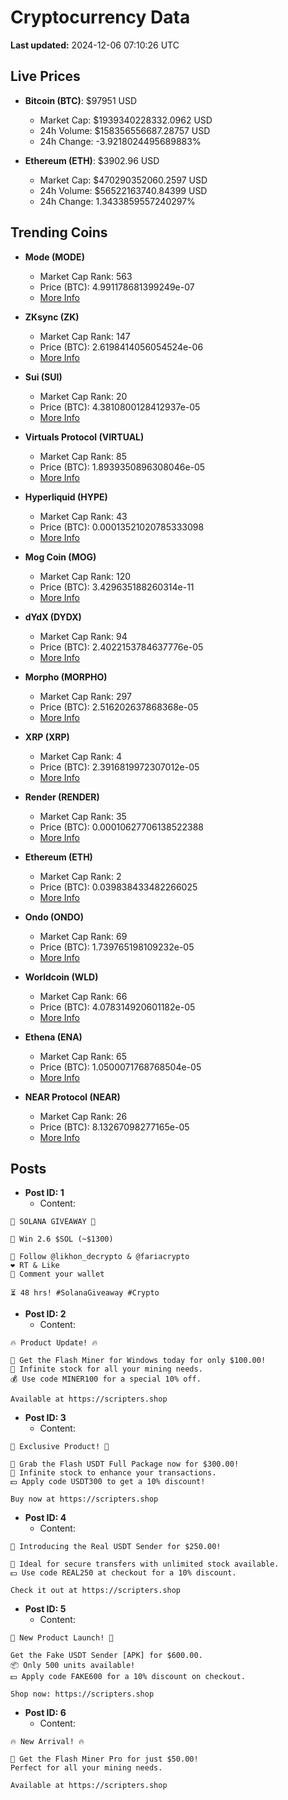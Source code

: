 # Cryptocurrency Data

**Last updated:** 2024-12-06 07:10:26 UTC

## Live Prices
- **Bitcoin (BTC)**: $97951 USD
  - Market Cap: $1939340228332.0962 USD
  - 24h Volume: $158356556687.28757 USD
  - 24h Change: -3.9218024495689883%

- **Ethereum (ETH)**: $3902.96 USD
  - Market Cap: $470290352060.2597 USD
  - 24h Volume: $56522163740.84399 USD
  - 24h Change: 1.3433859557240297%

## Trending Coins
- **Mode (MODE)**
  - Market Cap Rank: 563
  - Price (BTC): 4.991178681399249e-07
  - [More Info](https://www.coingecko.com/en/coins/mode)

- **ZKsync (ZK)**
  - Market Cap Rank: 147
  - Price (BTC): 2.6198414056054524e-06
  - [More Info](https://www.coingecko.com/en/coins/zksync)

- **Sui (SUI)**
  - Market Cap Rank: 20
  - Price (BTC): 4.3810800128412937e-05
  - [More Info](https://www.coingecko.com/en/coins/sui)

- **Virtuals Protocol (VIRTUAL)**
  - Market Cap Rank: 85
  - Price (BTC): 1.8939350896308046e-05
  - [More Info](https://www.coingecko.com/en/coins/virtual-protocol)

- **Hyperliquid (HYPE)**
  - Market Cap Rank: 43
  - Price (BTC): 0.00013521020785333098
  - [More Info](https://www.coingecko.com/en/coins/hyperliquid)

- **Mog Coin (MOG)**
  - Market Cap Rank: 120
  - Price (BTC): 3.429635188260314e-11
  - [More Info](https://www.coingecko.com/en/coins/mog-coin)

- **dYdX (DYDX)**
  - Market Cap Rank: 94
  - Price (BTC): 2.4022153784637776e-05
  - [More Info](https://www.coingecko.com/en/coins/dydx-chain)

- **Morpho (MORPHO)**
  - Market Cap Rank: 297
  - Price (BTC): 2.516202637868368e-05
  - [More Info](https://www.coingecko.com/en/coins/morpho)

- **XRP (XRP)**
  - Market Cap Rank: 4
  - Price (BTC): 2.3916819972307012e-05
  - [More Info](https://www.coingecko.com/en/coins/xrp)

- **Render (RENDER)**
  - Market Cap Rank: 35
  - Price (BTC): 0.00010627706138522388
  - [More Info](https://www.coingecko.com/en/coins/render)

- **Ethereum (ETH)**
  - Market Cap Rank: 2
  - Price (BTC): 0.039838433482266025
  - [More Info](https://www.coingecko.com/en/coins/ethereum)

- **Ondo (ONDO)**
  - Market Cap Rank: 69
  - Price (BTC): 1.739765198109232e-05
  - [More Info](https://www.coingecko.com/en/coins/ondo)

- **Worldcoin (WLD)**
  - Market Cap Rank: 66
  - Price (BTC): 4.078314920601182e-05
  - [More Info](https://www.coingecko.com/en/coins/worldcoin)

- **Ethena (ENA)**
  - Market Cap Rank: 65
  - Price (BTC): 1.0500071768768504e-05
  - [More Info](https://www.coingecko.com/en/coins/ethena)

- **NEAR Protocol (NEAR)**
  - Market Cap Rank: 26
  - Price (BTC): 8.13267098277165e-05
  - [More Info](https://www.coingecko.com/en/coins/near)

## Posts
- **Post ID: 1**
  - Content:
```
🚀 SOLANA GIVEAWAY 🚀

🎁 Win 2.6 $SOL (~$1300)

🤝 Follow @likhon_decrypto & @fariacrypto
❤️ RT & Like
💬 Comment your wallet

⏳ 48 hrs! #SolanaGiveaway #Crypto
```

- **Post ID: 2**
  - Content:
```
🔥 Product Update! 🔥

🚀 Get the Flash Miner for Windows today for only $100.00!
🔋 Infinite stock for all your mining needs.
💰 Use code MINER100 for a special 10% off.

Available at https://scripters.shop
```

- **Post ID: 3**
  - Content:
```
🎁 Exclusive Product! 🎁

💸 Grab the Flash USDT Full Package now for $300.00!
🎉 Infinite stock to enhance your transactions.
💵 Apply code USDT300 to get a 10% discount!

Buy now at https://scripters.shop
```

- **Post ID: 4**
  - Content:
```
💎 Introducing the Real USDT Sender for $250.00!

💼 Ideal for secure transfers with unlimited stock available.
💵 Use code REAL250 at checkout for a 10% discount.

Check it out at https://scripters.shop
```

- **Post ID: 5**
  - Content:
```
🚀 New Product Launch! 🚀

Get the Fake USDT Sender [APK] for $600.00.
📦 Only 500 units available!
💵 Apply code FAKE600 for a 10% discount on checkout.

Shop now: https://scripters.shop
```

- **Post ID: 6**
  - Content:
```
🔥 New Arrival! 🔥

💸 Get the Flash Miner Pro for just $50.00!
Perfect for all your mining needs.

Available at https://scripters.shop
```


